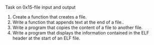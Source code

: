 Task on 0x15-file input and output
1. Create a function that creates a file.
2. Write a function that appends text at the end of a file..
3. Write a program that copies the content of a file to another file.
4. Write a program that displays the information contained in the ELF header at the start of an ELF file.
